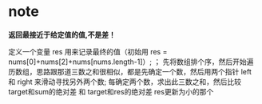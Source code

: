 # note

**返回最接近于给定值的值,不是差！**

定义一个变量 res 用来记录最终的值（初始用 res = nums[0]+nums[2]+nums[nums.length-1]）;
；
先将数组排个序，然后开始遍历数组，思路跟那道三数之和很相似，都是先确定一个数，然后用两个指针 left 和 right 来滑动寻找另外两个数; 每确定两个数，求出此三数之和，然后比较target和sum的绝对差 和 target和res的绝对差 res更新为小的那个